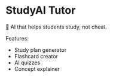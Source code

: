 # StudyAI Tutor
🤖 AI that helps students study, not cheat.

Features:
- Study plan generator
- Flashcard creator
- AI quizzes
- Concept explainer
